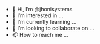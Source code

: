 - 👋 Hi, I’m @jhonisystems
- 👀 I’m interested in ...
- 🌱 I’m currently learning ...
- 💞️ I’m looking to collaborate on ...
- 📫 How to reach me ...

<!---
jhonisystems/jhonisystems is a ✨ special ✨ repository because its `README.md` (this file) appears on your GitHub profile.
You can click the Preview link to take a look at your changes.
--->
